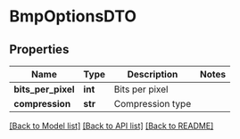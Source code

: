 # BmpOptionsDTO

## Properties
Name | Type | Description | Notes
------------ | ------------- | ------------- | -------------
**bits_per_pixel** | **int** | Bits per pixel | 
**compression** | **str** | Compression type | 

[[Back to Model list]](../README.md#documentation-for-models) [[Back to API list]](../README.md#documentation-for-api-endpoints) [[Back to README]](../README.md)



